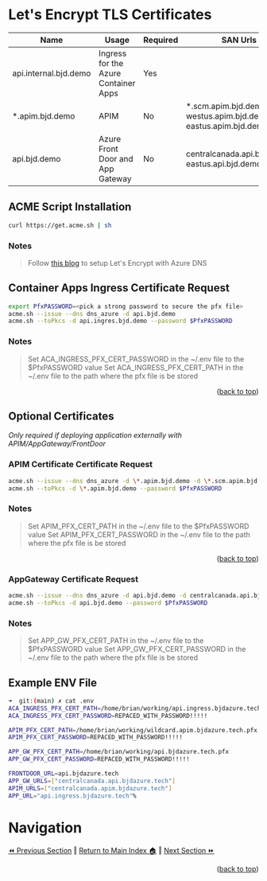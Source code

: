 # Let's Encrypt TLS Certificates

Name | Usage | Required | SAN Urls
------ | ---- | ---- | ----
api.internal.bjd.demo | Ingress for the Azure Container Apps | Yes 
*.apim.bjd.demo | APIM | No | *.scm.apim.bjd.demo, westus.apim.bjd.demo, eastus.apim.bjd.demo
api.bjd.demo | Azure Front Door and App Gateway | No |  centralcanada.api.bjd.demo, eastus.api.bjd.demo

## ACME Script Installation

```bash
curl https://get.acme.sh | sh
```

### Notes
> Follow [this blog](https://www.robokiwi.com/wiki/azure/dns/lets-encrypt/) to setup Let's Encrypt with Azure DNS

## Container Apps Ingress Certificate Request
```bash
export PfxPASSWORD=<pick a strong password to secure the pfx file>
acme.sh --issue --dns dns_azure -d api.bjd.demo
acme.sh --toPkcs -d api.ingres.bjd.demo --password $PfxPASSWORD
```
### Notes
> Set ACA_INGRESS_PFX_CERT_PASSWORD in the  ~/.env file to the $PfxPASSWORD value
> Set ACA_INGRESS_PFX_CERT_PATH in the ~/.env file to the path where the pfx file is be stored
<p align="right">(<a href="#lets-encrypt-tls-certificates">back to top</a>)</p>

## Optional Certificates 
 _Only required if deploying application externally with APIM/AppGateway/FrontDoor_

### APIM Certificate Certificate Request
```bash
acme.sh --issue --dns dns_azure -d \*.apim.bjd.demo -d \*.scm.apim.bjd.demo -d \*.apim.centralcanada.bjd.demo -d \*.apim.eastus.bjd.demo
acme.sh --toPkcs -d \*.apim.bjd.demo --password $PfxPASSWORD
```
### Notes
> Set APIM_PFX_CERT_PATH in the  ~/.env file to the $PfxPASSWORD value
> Set APIM_PFX_CERT_PASSWORD in the ~/.env file to the path where the pfx file is be stored
<p align="right">(<a href="#lets-encrypt-tls-certificates">back to top</a>)</p>

### AppGateway Certificate Request
```bash
acme.sh --issue --dns dns_azure -d api.bjd.demo -d centralcanada.api.bjd.demo -d eastus.api.bjd.demo
acme.sh --toPkcs -d api.bjd.demo --password $PfxPASSWORD
```
### Notes
> Set APP_GW_PFX_CERT_PATH in the  ~/.env file to the $PfxPASSWORD value
> Set APP_GW_PFX_CERT_PASSWORD in the ~/.env file to the path where the pfx file is be stored


## Example ENV File
```bash
➜  git:(main) ✗ cat .env
ACA_INGRESS_PFX_CERT_PATH=/home/brian/working/api.ingress.bjdazure.tech.pfx
ACA_INGRESS_PFX_CERT_PASSWORD=REPACED_WITH_PASSWORD!!!!!

APIM_PFX_CERT_PATH=/home/brian/working/wildcard.apim.bjdazure.tech.pfx
APIM_PFX_CERT_PASSWORD=REPACED_WITH_PASSWORD!!!!!

APP_GW_PFX_CERT_PATH=/home/brian/working/api.bjdazure.tech.pfx
APP_GW_PFX_CERT_PASSWORD=REPACED_WITH_PASSWORD!!!!!

FRONTDOOR_URL=api.bjdazure.tech
APP_GW_URLS=["centralcanada.api.bjdazure.tech"]
APIM_URLS=["centralcanada.apim.bjdazure.tech"]
APP_URL="api.ingress.bjdazure.tech"%
```

# Navigation
[⏪ Previous Section](../README.md) ‖ [Return to Main Index 🏠](../README.md) ‖ [Next Section ⏩](../docs/infrastructure.md) 
<p align="right">(<a href="#lets-encrypt-tls-certificates">back to top</a>)</p>